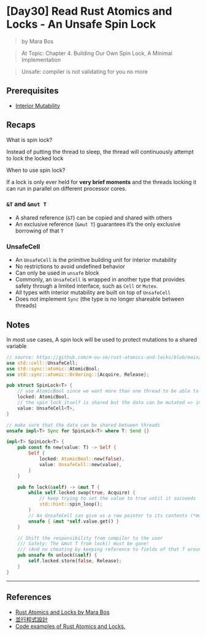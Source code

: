# [Day30] Read Rust Atomics and Locks - An Unsafe Spin Lock

> by Mara Bos

> At Topic: Chapter 4. Building Our Own Spin Lock, A Minimal Implementation

> Unsafe: compiler is not validating for you no more

## Prerequisites

- [Interior Mutability](https://marabos.nl/atomics/basics.html#interior-mutability)

## Recaps

What is spin lock?

Instead of putting the thread to sleep, the thread will continuously attempt to lock the locked lock

When to use spin lock?

If a lock is only ever held for **very brief moments** and the threads locking it can run in parallel on different processor cores.

### `&T` and `&mut T`

- A shared reference (`&T`) can be copied and shared with others
- An exclusive reference (`&mut T`) guarantees it’s the only exclusive borrowing of that `T`

### UnsafeCell

- An `UnsafeCell` is the primitive building unit for interior mutability
- No restrictions to avoid undefined behavior
- Can only be used in `unsafe` block
- Commonly, an `UnsafeCell` is wrapped in another type that provides safety through a limited interface, such as `Cell` or `Mutex`. 
- All types with interior mutability are built on top of `UnsafeCell`
- Does not implement `Sync` (the type is no longer shareable between threads)

## Notes

In most use cases, A spin lock will be used to protect mutations to a shared variable

```rust
// source: https://github.com/m-ou-se/rust-atomics-and-locks/blob/main/src/ch4_spin_lock/s2_unsafe.rs
use std::cell::UnsafeCell;
use std::sync::atomic::AtomicBool;
use std::sync::atomic::Ordering::{Acquire, Release};

pub struct SpinLock<T> {
    // use AtomicBool since we want more than one thread to be able to interact with it simultaneously
    locked: AtomicBool,
    // the spin lock itself is shared but the data can be mutated => interior mutability
    value: UnsafeCell<T>,
}

// make sure that the data can be shared between threads
unsafe impl<T> Sync for SpinLock<T> where T: Send {}

impl<T> SpinLock<T> {
    pub const fn new(value: T) -> Self {
        Self {
            locked: AtomicBool::new(false),
            value: UnsafeCell::new(value),
        }
    }

    pub fn lock(&self) -> &mut T {
        while self.locked.swap(true, Acquire) {
            // keep trying to set the value to true until it succeeds
            std::hint::spin_loop();
        }
        // An UnsafeCell can give us a raw pointer to its contents (*mut T) through its get() method, which we can convert to a reference within an unsafe block, as follows:
        unsafe { &mut *self.value.get() }
    }

    // Shift the responsibility from compiler to the user
    /// Safety: The &mut T from lock() must be gone!
    /// (And no cheating by keeping reference to fields of that T around!)
    pub unsafe fn unlock(&self) {
        self.locked.store(false, Release);
    }
}
```

---

## References

- [Rust Atomics and Locks by Mara Bos](https://marabos.nl/atomics/)
- [並行程式設計](https://hackmd.io/@sysprog/concurrency/https%3A%2F%2Fhackmd.io%2F%40sysprog%2FS1AMIFt0D)
- [Code examples of Rust Atomics and Locks.](https://github.com/m-ou-se/rust-atomics-and-locks)
